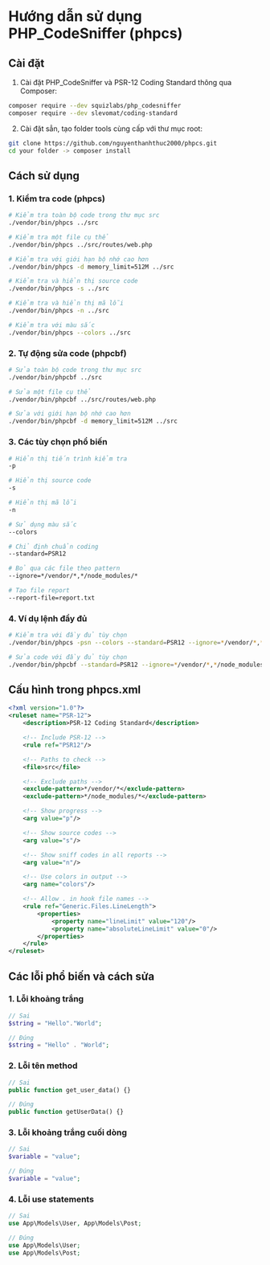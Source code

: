 # Hướng dẫn sử dụng PHP_CodeSniffer (phpcs)

## Cài đặt
1. Cài đặt PHP_CodeSniffer và PSR-12 Coding Standard thông qua Composer:
```bash
composer require --dev squizlabs/php_codesniffer
composer require --dev slevomat/coding-standard
```

2. Cài đặt sẳn, tạo folder tools cùng cấp với thư mục root:
```bash
git clone https://github.com/nguyenthanhthuc2000/phpcs.git
cd your folder -> composer install
```

## Cách sử dụng

### 1. Kiểm tra code (phpcs)
```bash
# Kiểm tra toàn bộ code trong thư mục src
./vendor/bin/phpcs ../src

# Kiểm tra một file cụ thể
./vendor/bin/phpcs ../src/routes/web.php

# Kiểm tra với giới hạn bộ nhớ cao hơn
./vendor/bin/phpcs -d memory_limit=512M ../src

# Kiểm tra và hiển thị source code
./vendor/bin/phpcs -s ../src

# Kiểm tra và hiển thị mã lỗi
./vendor/bin/phpcs -n ../src

# Kiểm tra với màu sắc
./vendor/bin/phpcs --colors ../src
```

### 2. Tự động sửa code (phpcbf)
```bash
# Sửa toàn bộ code trong thư mục src
./vendor/bin/phpcbf ../src

# Sửa một file cụ thể
./vendor/bin/phpcbf ../src/routes/web.php

# Sửa với giới hạn bộ nhớ cao hơn
./vendor/bin/phpcbf -d memory_limit=512M ../src
```

### 3. Các tùy chọn phổ biến
```bash
# Hiển thị tiến trình kiểm tra
-p

# Hiển thị source code
-s

# Hiển thị mã lỗi
-n

# Sử dụng màu sắc
--colors

# Chỉ định chuẩn coding
--standard=PSR12

# Bỏ qua các file theo pattern
--ignore=*/vendor/*,*/node_modules/*

# Tạo file report
--report-file=report.txt
```

### 4. Ví dụ lệnh đầy đủ
```bash
# Kiểm tra với đầy đủ tùy chọn
./vendor/bin/phpcs -psn --colors --standard=PSR12 --ignore=*/vendor/*,*/node_modules/* ../src

# Sửa code với đầy đủ tùy chọn
./vendor/bin/phpcbf --standard=PSR12 --ignore=*/vendor/*,*/node_modules/* ../src
```

## Cấu hình trong phpcs.xml
```xml
<?xml version="1.0"?>
<ruleset name="PSR-12">
    <description>PSR-12 Coding Standard</description>

    <!-- Include PSR-12 -->
    <rule ref="PSR12"/>

    <!-- Paths to check -->
    <file>src</file>

    <!-- Exclude paths -->
    <exclude-pattern>*/vendor/*</exclude-pattern>
    <exclude-pattern>*/node_modules/*</exclude-pattern>

    <!-- Show progress -->
    <arg value="p"/>

    <!-- Show source codes -->
    <arg value="s"/>

    <!-- Show sniff codes in all reports -->
    <arg value="n"/>

    <!-- Use colors in output -->
    <arg name="colors"/>

    <!-- Allow . in hook file names -->
    <rule ref="Generic.Files.LineLength">
        <properties>
            <property name="lineLimit" value="120"/>
            <property name="absoluteLineLimit" value="0"/>
        </properties>
    </rule>
</ruleset>
```

## Các lỗi phổ biến và cách sửa

### 1. Lỗi khoảng trắng
```php
// Sai
$string = "Hello"."World";

// Đúng
$string = "Hello" . "World";
```

### 2. Lỗi tên method
```php
// Sai
public function get_user_data() {}

// Đúng
public function getUserData() {}
```

### 3. Lỗi khoảng trắng cuối dòng
```php
// Sai
$variable = "value";    

// Đúng
$variable = "value";
```

### 4. Lỗi use statements
```php
// Sai
use App\Models\User, App\Models\Post;

// Đúng
use App\Models\User;
use App\Models\Post;
```
